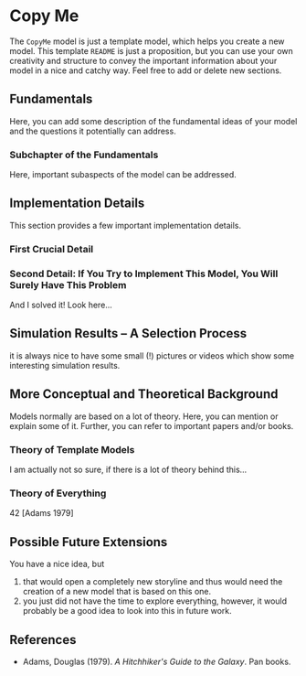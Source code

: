 # Copy Me

The `CopyMe` model is just a template model, which helps you create a new model. This template `README` is just a proposition, but you can use your own creativity and structure to convey the important information about your model in a nice and catchy way. Feel free to add or delete new sections.

## Fundamentals

Here, you can add some description of the fundamental ideas of your model and the questions it potentially can address.

### Subchapter of the Fundamentals

Here, important subaspects of the model can be addressed.

## Implementation Details

This section provides a few important implementation details.

### First Crucial Detail

### Second Detail: If You Try to Implement This Model, You Will Surely Have This Problem

And I solved it! Look here...

## Simulation Results – A Selection Process

it is always nice to have some small (!) pictures or videos which show some interesting simulation results.

## More Conceptual and Theoretical Background

Models normally are based on a lot of theory. Here, you can mention or explain some of it. Further, you can refer to important papers and/or books.

### Theory of Template Models

I am actually not so sure, if there is a lot of theory behind this...

### Theory of Everything

42 [Adams 1979]

## Possible Future Extensions

You have a nice idea, but
1. that would open a completely new storyline and thus would need the creation of a new model that is based on this one.
2. you just did not have the time to explore everything, however, it would probably be a good idea to look into this in future work.

## References
- Adams, Douglas (1979). _A Hitchhiker's Guide to the Galaxy_. Pan books.